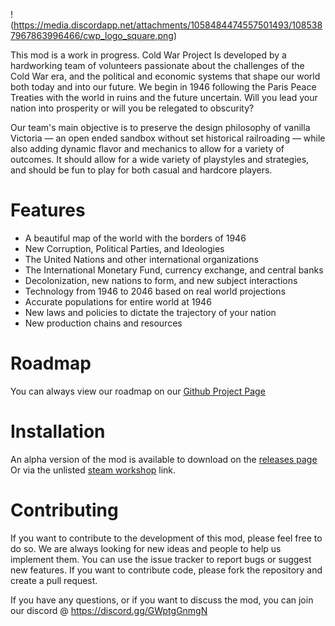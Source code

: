 !(https://media.discordapp.net/attachments/1058484474557501493/1085387967863996466/cwp_logo_square.png)

This mod is a work in progress. Cold War Project Is developed by a hardworking team of volunteers passionate about the challenges of the Cold War era, and the political and economic systems that shape our world both today and into our future. We begin in 1946 following the Paris Peace Treaties with the world in ruins and the future uncertain. Will you lead your nation into prosperity or will you be relegated to obscurity?

Our team's main objective is to preserve the design philosophy of vanilla Victoria — an open ended sandbox without set historical railroading — while also adding dynamic flavor and mechanics to allow for a variety of outcomes. It should allow for a wide variety of playstyles and strategies, and should be fun to play for both casual and hardcore players.

# Features

- A beautiful map of the world with the borders of 1946
- New Corruption, Political Parties, and Ideologies
- The United Nations and other international organizations
- The International Monetary Fund, currency exchange, and central banks
- Decolonization, new nations to form, and new subject interactions
- Technology from 1946 to 2046 based on real world projections
- Accurate populations for entire world at 1946
- New laws and policies to dictate the trajectory of your nation
- New production chains and resources

# Roadmap

You can always view our roadmap on our [Github Project Page](https://github.com/orgs/Cold-War-Project/projects/1)

# Installation

An alpha version of the mod is available to download on the [releases page](https://github.com/Cold-War-Project/CWP-Main/releases)
Or via the unlisted [steam workshop](https://steamcommunity.com/sharedfiles/filedetails/?id=2941771030) link.

# Contributing

If you want to contribute to the development of this mod, please feel free to do so. We are always looking for new ideas and people to help us implement them. You can use the issue tracker to report bugs or suggest new features. If you want to contribute code, please fork the repository and create a pull request.

If you have any questions, or if you want to discuss the mod, you can join our discord @ https://discord.gg/GWptgGnmgN
